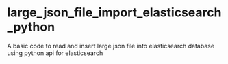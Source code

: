 # large_json_file_import_elasticsearch_python
A basic code to read and insert large json file into elasticsearch database using python api for elasticsearch
